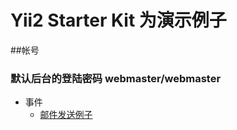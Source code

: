 # Yii2 Starter Kit 为演示例子

##帐号
### 默认后台的登陆密码 webmaster/webmaster
- 事件
  - [邮件发送例子](https://github.com/408824338/test-yii2/wiki/%E4%BA%8B%E4%BB%B6-%E9%82%AE%E4%BB%B6%E5%8F%91%E9%80%81)<br />
